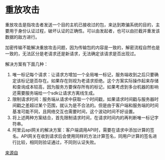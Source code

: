 <!--
 * @Description: 
 * @Author: Alone
 * @Date: 2022-05-08 12:26:40
 * @LastEditors: Alone
 * @LastEditTime: 2022-05-08 12:28:39
-->
# 重放攻击

重放攻击是指攻击者发送一个目的主机已接收过的包，来达到欺骗系统的目的，主要用于身份认证过程，破坏认证的正确性。可以由发起者，也可以由拦截并重发该数据的敌方进行。

加密传输不能解决重放攻击问题，因为传输包的内容是一致的，解密流程自然也是一致的，无法区分是老请求还是新请求，无法确定该请求是否出现过。

解决方案有下面几种：

1. 唯一标记每个请求：让请求方增加一个全局唯一标记，服务端收到之后只要确定该标记是否存在。如果存在则视为老请求拒绝。这个方案实际操作起来存储和查询成本较高，因为服务方要保存所有的标记，如果考虑到多台机器的影响还需要服务端给一个sdk让请求方离线生成。
2. 限制请求时间：服务端从请求中获取一个时间戳，如果请求时间戳与服务器时间戳之差超过某个范围，就认为是不合法的。但是由于客户端和服务端的时间基准可能不同，且网络交互也需要时间，这个波动时间不好设置。
3. 将上述两种方案结合，首先限制请求时间，在请求时间内的再判断唯一标记字符串。
4. 阿里云api网关的解决方案：客户端调用API时，需要在请求中添加计算的签名。API网关在收到请求后会使用同样的方法计算签名，同用户计算的签名进行比较，相同则验证通过，不同则认证失败。

[来源自](https://juejin.cn/post/7064954017327267847)